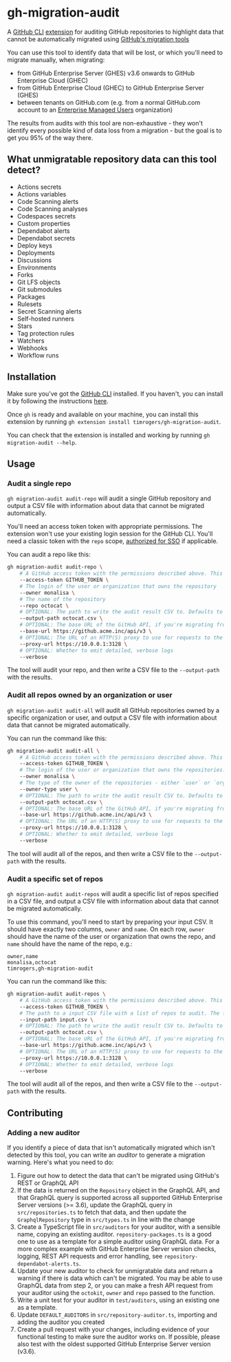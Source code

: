# gh-migration-audit


A [GitHub CLI](https://cli.github.com/) [extension](https://cli.github.com/manual/gh_extension) for auditing GitHub repositories to highlight data that cannot be automatically migrated using [GitHub's migration tools](https://docs.github.com/en/migrations/overview/migration-paths-to-github)

You can use this tool to identify data that will be lost, or which you'll need to migrate manually, when migrating:

* from GitHub Enterprise Server (GHES) v3.6 onwards to GitHub Enterprise Cloud (GHEC)
* from GitHub Enterprise Cloud (GHEC) to GitHub Enterprise Server (GHES)
* between tenants on GitHub.com (e.g. from a normal GitHub.com account to an [Enterprise Managed Users](https://docs.github.com/en/enterprise-cloud@latest/admin/identity-and-access-management/using-enterprise-managed-users-for-iam/about-enterprise-managed-users) organization)

The results from audits with this tool are non-exhaustive - they won't identify every possible kind of data loss from a migration - but the goal is to get you 95% of the way there.

## What unmigratable repository data can this tool detect?

- Actions secrets
- Actions variables
- Code Scanning alerts
- Code Scanning analyses
- Codespaces secrets
- Custom properties
- Dependabot alerts
- Dependabot secrets
- Deploy keys
- Deployments
- Discussions
- Environments
- Forks
- Git LFS objects
- Git submodules
- Packages
- Rulesets
- Secret Scanning alerts
- Self-hosted runners
- Stars
- Tag protection rules
- Watchers
- Webhooks
- Workflow runs

## Installation 

Make sure you've got the [GitHub CLI](https://cli.github.com/) installed. If you haven't, you can install it by following the instructions [here](https://github.com/cli/cli#installation).

Once `gh` is ready and available on your machine, you can install this extension by running `gh extension install timrogers/gh-migration-audit`.

You can check that the extension is installed and working by running `gh migration-audit --help`.

## Usage

### Audit a single repo

`gh migration-audit audit-repo` will audit a single GitHub repository and output a CSV file with information about data that cannot be migrated automatically.

You'll need an access token token with appropriate permissions. The extension won't use your existing login session for the GitHub CLI. You'll need a classic token with the `repo` scope, [authorized for SSO](https://docs.github.com/en/enterprise-cloud@latest/authentication/authenticating-with-saml-single-sign-on/authorizing-a-personal-access-token-for-use-with-saml-single-sign-on) if applicable.

You can audit a repo like this:

```bash
gh migration-audit audit-repo \
    # A GitHub access token with the permissions described above. This can also be configured using the `GITHUB_TOKEN` environment variable.
    --access-token GITHUB_TOKEN \
    # The login of the user or organization that owns the repository
    --owner monalisa \
    # The name of the repository
    --repo octocat \
    # OPTIONAL: The path to write the audit result CSV to. Defaults to the specified owner and repo, followed by the current date and time, e.g. `monalisa_octocat_1698925405325.csv
    --output-path octocat.csv \
    # OPTIONAL: The base URL of the GitHub API, if you're migrating from a migration source other than GitHub.com.
    --base-url https://github.acme.inc/api/v3 \
    # OPTIONAL: The URL of an HTTP(S) proxy to use for requests to the GitHub API (e.g. `http://localhost:3128`). This can also be set using the PROXY_URL environment variable.
    --proxy-url https://10.0.0.1:3128 \
    # OPTIONAL: Whether to emit detailed, verbose logs
    --verbose
```

The tool will audit your repo, and then write a CSV file to the `--output-path` with the results.

### Audit all repos owned by an organization or user

`gh migration-audit audit-all` will audit all GitHub repositories owned by a specific organization or user, and output a CSV file with information about data that cannot be migrated automatically.

You can run the command like this:

```bash
gh migration-audit audit-all \
    # A GitHub access token with the permissions described above. This can also be configured using the `GITHUB_TOKEN` environment variable.
    --access-token GITHUB_TOKEN \
    # The login of the user or organization that owns the repositories.
    --owner monalisa \
    # The type of the owner of the repositories - either `user` or `organization`.
    --owner-type user \
    # OPTIONAL: The path to write the audit result CSV to. Defaults to the specified owner followed by the current date and time, e.g. `monalisa_1698925405325.csv`.
    --output-path octocat.csv \
    # OPTIONAL: The base URL of the GitHub API, if you're migrating from a migration source other than GitHub.com.
    --base-url https://github.acme.inc/api/v3 \
    # OPTIONAL: The URL of an HTTP(S) proxy to use for requests to the GitHub API (e.g. `http://localhost:3128`). This can also be set using the PROXY_URL environment variable.
    --proxy-url https://10.0.0.1:3128 \
    # OPTIONAL: Whether to emit detailed, verbose logs
    --verbose
```

The tool will audit all of the repos, and then write a CSV file to the `--output-path` with the results.

### Audit a specific set of repos

`gh migration-audit audit-repos` will audit a specific list of repos specified in a CSV file, and output a CSV file with information about data that cannot be migrated automatically.

To use this command, you'll need to start by preparing your input CSV. It should have exactly two columns, `owner` and `name`. On each row, `owner` should have the name of the user or organization that owns the repo, and `name` should have the name of the repo, e.g.:

```
owner,name
monalisa,octocat
timrogers,gh-migration-audit
```

You can run the command like this:

```bash
gh migration-audit audit-repos \
    # A GitHub access token with the permissions described above. This can also be configured using the `GITHUB_TOKEN` environment variable.
    --access-token GITHUB_TOKEN \
    # The path to a input CSV file with a list of repos to audit. The file should have a header row with the columns `owner` and `name`, followed by a series of rows.
    --input-path input.csv \
    # OPTIONAL: The path to write the audit result CSV to. Defaults to the "repos" followed by the current date and time, e.g. `repos_1698925405325.csv`.
    --output-path octocat.csv \
    # OPTIONAL: The base URL of the GitHub API, if you're migrating from a migration source other than GitHub.com.
    --base-url https://github.acme.inc/api/v3 \
    # OPTIONAL: The URL of an HTTP(S) proxy to use for requests to the GitHub API (e.g. `http://localhost:3128`). This can also be set using the PROXY_URL environment variable.
    --proxy-url https://10.0.0.1:3128 \
    # OPTIONAL: Whether to emit detailed, verbose logs
    --verbose
```

The tool will audit all of the repos, and then write a CSV file to the `--output-path` with the results.

## Contributing

### Adding a new auditor

If you identify a piece of data that isn't automatically migrated which isn't detected by this tool, you can write an *auditor* to generate a migration warning. Here's what you need to do:

1. Figure out how to detect the data that can't be migrated using GitHub's REST or GraphQL API
1. If the data is returned on the `Repository` object in the GraphQL API, and that GraphQL query is supported across all supported GitHub Enterprise Server versions (>= 3.6), update the GraphQL query in `src/repositories.ts` to fetch that data, and then update the `GraphqlRepository` type in `src/types.ts` in line with the change
1. Create a TypeScript file in `src/auditors` for your auditor, with a sensible name, copying an existing auditor. `repository-packages.ts` is a good one to use as a template for a simple auditor using GraphQL data. For a more complex example with GitHub Enterprise Server version checks, logging, REST API requests and error handling, see `repository-dependabot-alerts.ts`.
1. Update your new auditor to check for unmigratable data and return a warning if there is data which can't be migrated. You may be able to use GraphQL data from step 2, or you can make a fresh API request from your auditor using the `octokit`, `owner` and `repo` passed to the function. 
1. Write a unit test for your auditor in `test/auditors`, using an existing one as a template.
1. Update `DEFAULT_AUDITORS` in `src/repository-auditor.ts`, importing and adding the auditor you created
1. Create a pull request with your changes, including evidence of your functional testing to make sure the auditor works on. If possible, please also test with the oldest supported GitHub Enterprise Server version (v3.6).
